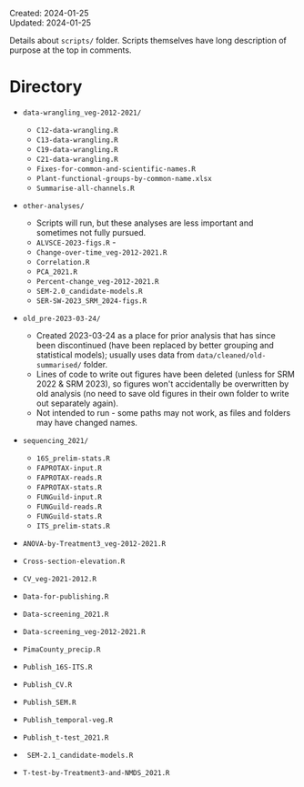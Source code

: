 Created: 2024-01-25  
Updated: 2024-01-25 
 
 Details about `scripts/` folder. Scripts themselves have long description of purpose at the top in comments.
 
 # Directory
- `data-wrangling_veg-2012-2021/`
    - `C12-data-wrangling.R`
    - `C13-data-wrangling.R`
    - `C19-data-wrangling.R`
    - `C21-data-wrangling.R`
    - `Fixes-for-common-and-scientific-names.R`
    - `Plant-functional-groups-by-common-name.xlsx`
    - `Summarise-all-channels.R`
- `other-analyses/`
    - Scripts will run, but these analyses are less important and sometimes not fully pursued.
    - `ALVSCE-2023-figs.R`    - 
    - `Change-over-time_veg-2012-2021.R`
    - `Correlation.R`
    - `PCA_2021.R`
    - `Percent-change_veg-2012-2021.R`
    - `SEM-2.0_candidate-models.R`
    - `SER-SW-2023_SRM_2024-figs.R`
- `old_pre-2023-03-24/`
    - Created 2023-03-24 as a place for prior analysis that has since been discontinued (have been replaced by better grouping and statistical models); usually uses data from `data/cleaned/old-summarised/` folder.
    - Lines of code to write out figures have been deleted (unless for SRM 2022 & SRM 2023), so figures won't accidentally be overwritten by old analysis (no need to save old figures in their own folder to write out separately again).
    - Not intended to run - some paths may not work, as files and folders may have changed names.
- `sequencing_2021/`
    - `16S_prelim-stats.R`
    - `FAPROTAX-input.R`
    - `FAPROTAX-reads.R`
    - `FAPROTAX-stats.R`
    - `FUNGuild-input.R`
    - `FUNGuild-reads.R`
    - `FUNGuild-stats.R`
    - `ITS_prelim-stats.R`

- `ANOVA-by-Treatment3_veg-2012-2021.R`    
- `Cross-section-elevation.R`
- `CV_veg-2021-2012.R`
- `Data-for-publishing.R`
- `Data-screening_2021.R`
- `Data-screening_veg-2012-2021.R`
- `PimaCounty_precip.R`
- `Publish_16S-ITS.R`
- `Publish_CV.R`
- `Publish_SEM.R`
- `Publish_temporal-veg.R`
- `Publish_t-test_2021.R`
- ` SEM-2.1_candidate-models.R`
- `T-test-by-Treatment3-and-NMDS_2021.R`